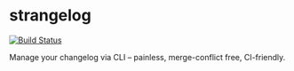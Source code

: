 # strangelog

[![Build Status](https://travis-ci.org/neXenio/strangelog.svg?branch=master)](https://travis-ci.org/neXenio/strangelog)

Manage your changelog via CLI – painless, merge-conflict free, CI-friendly.